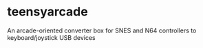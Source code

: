 teensyarcade
============

An arcade-oriented converter box for SNES and N64 controllers to keyboard/joystick USB devices

